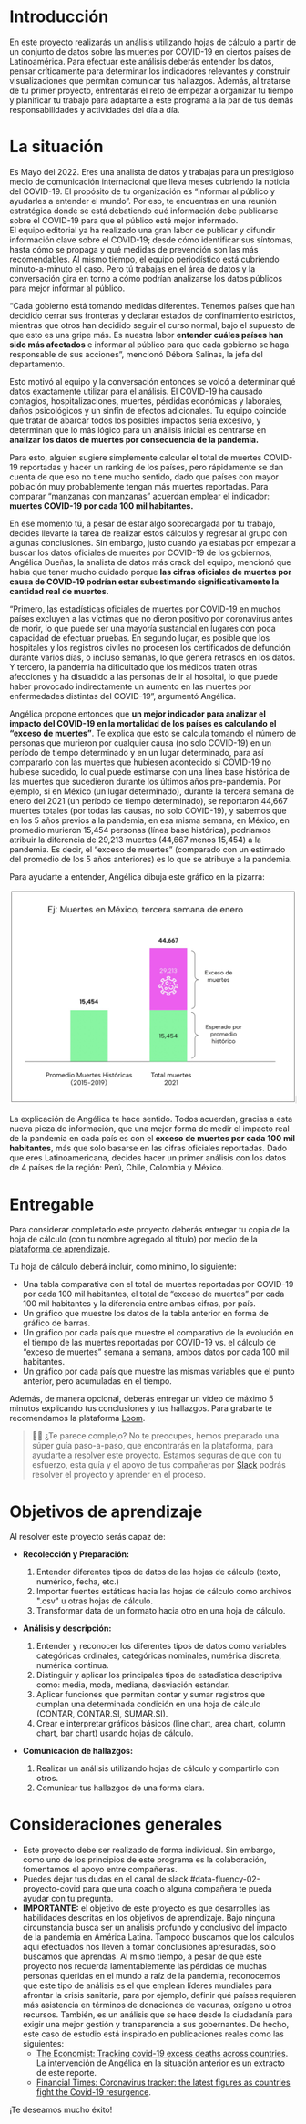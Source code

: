 # Introducción

En este proyecto realizarás un análisis utilizando hojas de cálculo a partir de un conjunto de datos sobre las muertes por COVID-19 en ciertos países de Latinoamérica. Para efectuar este análisis deberás entender los datos, pensar críticamente para determinar los indicadores relevantes y construir visualizaciones que permitan comunicar tus hallazgos. Además, al tratarse de tu primer proyecto, enfrentarás el reto de empezar a organizar tu tiempo y planificar tu trabajo para adaptarte a este programa a la par de tus demás responsabilidades y actividades del día a día.

# La situación

Es Mayo del 2022. Eres una analista de datos y trabajas para un prestigioso medio de comunicación internacional que lleva meses cubriendo la noticia del COVID-19. El propósito de tu organización es “informar al público y ayudarles a entender el mundo”. Por eso, te encuentras en una reunión estratégica donde se está debatiendo qué información debe publicarse sobre el COVID-19 para que el público esté mejor informado.  
El equipo editorial ya ha realizado una gran labor de publicar y difundir información clave sobre el COVID-19; desde cómo identificar sus síntomas, hasta cómo se propaga y qué medidas de prevención son las más recomendables. Al mismo tiempo, el equipo periodístico está cubriendo minuto-a-minuto el caso. Pero tú trabajas en el área de datos y la conversación gira en torno a cómo podrían analizarse los datos públicos para mejor informar al público.  

“Cada gobierno está tomando medidas diferentes. Tenemos países que han decidido cerrar sus fronteras y declarar estados de confinamiento estrictos, mientras que otros han decidido seguir el curso normal, bajo el supuesto de que esto es una gripe más. Es nuestra labor **entender cuáles países han sido más afectados** e informar al público para que cada gobierno se haga responsable de sus acciones”, mencionó Débora Salinas, la jefa del departamento.  

Esto motivó al equipo y la conversación entonces se volcó a determinar qué datos exactamente utilizar para el análisis. El COVID-19 ha causado contagios, hospitalizaciones, muertes, pérdidas económicas y laborales, daños psicológicos y un sinfín de efectos adicionales. Tu equipo coincide que tratar de abarcar todos los posibles impactos sería excesivo, y determinan que lo más lógico para un análisis inicial es centrarse en **analizar los datos de muertes por consecuencia de la pandemia.**  

Para esto, alguien sugiere simplemente calcular el total de muertes COVID-19 reportadas y hacer un ranking de los países, pero rápidamente se dan cuenta de que eso no tiene mucho sentido, dado que países con mayor población muy probablemente tengan más muertes reportadas. Para comparar “manzanas con manzanas” acuerdan emplear el indicador: **muertes COVID-19 por cada 100 mil habitantes.**  

En ese momento tú, a pesar de estar algo sobrecargada por tu trabajo, decides llevarte la tarea de realizar estos cálculos y regresar al grupo con algunas conclusiones. Sin embargo, justo cuando ya estabas por empezar a buscar los datos oficiales de muertes por COVID-19 de los gobiernos, Angélica Dueñas, la analista de datos más crack del equipo, mencionó que había que tener mucho cuidado porque **las cifras oficiales de muertes por causa de COVID-19 podrían estar subestimando significativamente la cantidad real de muertes.**  

“Primero, las estadísticas oficiales de muertes por COVID-19 en muchos países excluyen a las víctimas que no dieron positivo por coronavirus antes de morir, lo que puede ser una mayoría sustancial en lugares con poca capacidad de efectuar pruebas. En segundo lugar, es posible que los hospitales y los registros civiles no procesen los certificados de defunción durante varios días, o incluso semanas, lo que genera retrasos en los datos. Y tercero, la pandemia ha dificultado que los médicos traten otras afecciones y ha disuadido a las personas de ir al hospital, lo que puede haber provocado indirectamente un aumento en las muertes por enfermedades distintas del COVID-19”, argumentó Angélica.  

Angélica propone entonces que **un mejor indicador para analizar el impacto del COVID-19 en la mortalidad de los países es calculando el “exceso de muertes”**. Te explica que esto se calcula tomando el número de personas que murieron por cualquier causa (no solo COVID-19) en un período de tiempo determinado y en un lugar determinado, para así compararlo con las muertes que hubiesen acontecido si COVID-19 no hubiese sucedido, lo cual puede estimarse con una línea base histórica de las muertes que sucedieron durante los últimos años pre-pandemia. Por ejemplo, si en México (un lugar determinado), durante la tercera semana de enero del 2021 (un período de tiempo determinado), se reportaron 44,667 muertes totales (por todas las causas, no solo COVID-19), y sabemos que en los 5 años previos a la pandemia, en esa misma semana, en México, en promedio murieron 15,454 personas (línea base histórica), podríamos atribuir la diferencia de 29,213 muertes (44,667 menos 15,454) a la pandemia. Es decir, el “exceso de muertes” (comparado con un estimado del promedio de los 5 años anteriores) es lo que se atribuye a la pandemia.  

Para ayudarte a entender, Angélica dibuja este gráfico en la pizarra:

![esquema](https://raw.githubusercontent.com/Laboratoria/laboratoriaplus/main/data-fluency/project-1-covid/images/covid_img01.png)

La explicación de Angélica te hace sentido. Todos acuerdan, gracias a esta nueva pieza de información, que una mejor forma de medir el impacto real de la pandemia en cada país es con el **exceso de muertes por cada 100 mil habitantes**, más que solo basarse en las cifras oficiales reportadas. Dado que eres Latinoamericana, decides hacer un primer análisis con los datos de 4 países de la región: Perú, Chile, Colombia y México.  

# Entregable

Para considerar completado este proyecto deberás entregar tu copia de la hoja de cálculo (con tu nombre agregado al título) por medio de la [plataforma de aprendizaje](http://plus.laboratoria.la).

Tu hoja de cálculo deberá incluir, como mínimo, lo siguiente:

- Una tabla comparativa con el total de muertes reportadas por COVID-19 por cada 100 mil habitantes, el total de “exceso de muertes” por cada 100 mil habitantes y la diferencia entre ambas cifras, por país.
- Un gráfico que muestre los datos de la tabla anterior en forma de gráfico de barras.
- Un gráfico por cada país que muestre el comparativo de la evolución en el tiempo de las muertes reportadas por COVID-19 vs. el cálculo de “exceso de muertes” semana a semana, ambos datos por cada 100 mil habitantes.
- Un gráfico por cada país que muestre las mismas variables que el punto anterior, pero acumuladas en el tiempo.

Además, de manera opcional, deberás entregar un video de máximo 5 minutos explicando tus conclusiones y tus hallazgos. Para grabarte te recomendamos la plataforma [Loom](https://loom.com/).

> 👩‍💻 ¿Te parece complejo? No te preocupes, hemos preparado una súper guía paso-a-paso, que encontrarás en la plataforma, para ayudarte a resolver este proyecto. Estamos seguras de que con tu esfuerzo, esta guía y el apoyo de tus compañeras por [Slack](https://join.slack.com/t/laboratoria-plus/shared_invite/zt-1ggn9x78k-fVHITFfXJe~jMMbxHzHGFQ) podrás resolver el proyecto y aprender en el proceso.

# Objetivos de aprendizaje

Al resolver este proyecto serás capaz de:  

- **Recolección y Preparación:**

    1. Entender diferentes tipos de datos de las hojas de cálculo (texto, numérico, fecha, etc.)
    2. Importar fuentes estáticas hacia las hojas de cálculo como archivos ".csv" u otras hojas de cálculo.
    3. Transformar data de un formato hacia otro en una hoja de cálculo.
- **Análisis y descripción:**

    1. Entender y reconocer los diferentes tipos de datos como variables categóricas ordinales, categóricas nominales, numérica discreta, numérica continua.
    2. Distinguir y aplicar los principales tipos de estadística descriptiva como: media, moda, mediana, desviación estándar.
    3. Aplicar funciones que permitan contar y sumar registros que cumplan una determinada condición en una hoja de cálculo (CONTAR, CONTAR.SI, SUMAR.SI).
    4. Crear e interpretar gráficos básicos (line chart, area chart, column chart, bar chart) usando hojas de cálculo.  

- **Comunicación de hallazgos:**

    1. Realizar un análisis utilizando hojas de cálculo y compartirlo con otros.
    2. Comunicar tus hallazgos de una forma clara.

# Consideraciones generales

- Este proyecto debe ser realizado de forma individual. Sin embargo, como uno de los principios de este programa es la colaboración, fomentamos el apoyo entre compañeras.
- Puedes dejar tus dudas en el canal de slack #data-fluency-02-proyecto-covid para que una coach o alguna compañera te pueda ayudar con tu pregunta.
- **IMPORTANTE:** el objetivo de este proyecto es que desarrolles las habilidades descritas en los objetivos de aprendizaje. Bajo ninguna circunstancia busca ser un análisis profundo y conclusivo del impacto de la pandemia en América Latina. Tampoco buscamos que los cálculos aquí efectuados nos lleven a tomar conclusiones apresuradas, solo buscamos que aprendas. Al mismo tiempo, a pesar de que este proyecto nos recuerda lamentablemente las pérdidas de muchas personas queridas en el mundo a raíz de la pandemia, reconocemos que este tipo de análisis es el que emplean líderes mundiales para afrontar la crisis sanitaria, para por ejemplo, definir qué países requieren más asistencia en términos de donaciones de vacunas, oxígeno u otros recursos. También, es un análisis que se hace desde la ciudadanía para exigir una mejor gestión y transparencia a sus gobernantes. De hecho, este caso de estudio está inspirado en publicaciones reales como las siguientes:
  - [The Economist: Tracking covid-19 excess deaths across countries](https://www.economist.com/graphic-detail/coronavirus-excess-deaths-tracker). La intervención de Angélica en la situación anterior es un extracto de este reporte.
  - [Financial Times: Coronavirus tracker: the latest figures as countries fight the Covid-19 resurgence](https://www.ft.com/content/a2901ce8-5eb7-4633-b89c-cbdf5b386938).

 ¡Te deseamos mucho éxito!
